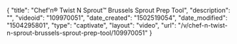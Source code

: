 {
    "title": "Chef'n&reg; Twist N Sprout&trade; Brussels Sprout Prep Tool",
    "description": "",
    "videoid": "109970051",
    "date_created": "1502519054",
    "date_modified": "1504295801",
    "type": "captivate",
    "layout": "video",
    "url": "\/v\/chef-n-twist-n-sprout-brussels-sprout-prep-tool\/109970051"
}